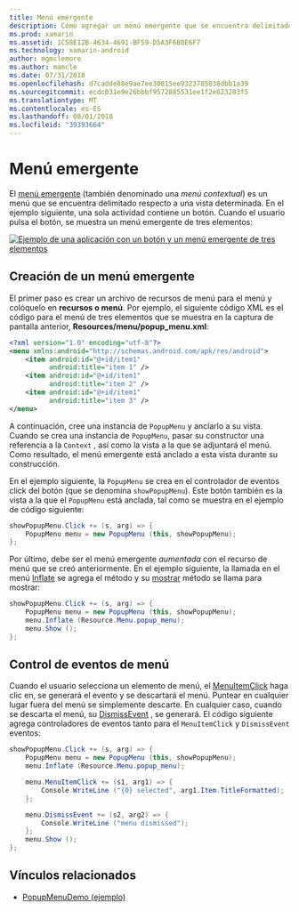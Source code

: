 ```yaml
---
title: Menú emergente
description: Cómo agregar un menú emergente que se encuentra delimitado respecto a una vista determinada.
ms.prod: xamarin
ms.assetid: 1C58E12B-4634-4691-BF59-D5A3F6B0E6F7
ms.technology: xamarin-android
author: mgmclemore
ms.author: mamcle
ms.date: 07/31/2018
ms.openlocfilehash: d7cadde88e9ae7ee30815ee9323785038dbb1a39
ms.sourcegitcommit: ecdc031e9e26bbbf9572885531ee1f2e623203f5
ms.translationtype: MT
ms.contentlocale: es-ES
ms.lasthandoff: 08/01/2018
ms.locfileid: "39393664"
---
```

# <a name="popup-menu"></a>Menú emergente

El [menú emergente](https://developer.xamarin.com/api/type/Android.Widget.PopupMenu/) (también denominado una _menú contextual_) es un menú que se encuentra delimitado respecto a una vista determinada. En el ejemplo siguiente, una sola actividad contiene un botón. Cuando el usuario pulsa el botón, se muestra un menú emergente de tres elementos:

[![Ejemplo de una aplicación con un botón y un menú emergente de tres elementos](popup-menu-images/01-app-example-sml.png)](popup-menu-images/01-app-example.png#lightbox)


## <a name="creating-a-popup-menu"></a>Creación de un menú emergente

El primer paso es crear un archivo de recursos de menú para el menú y colóquelo en **recursos o menú**. Por ejemplo, el siguiente código XML es el código para el menú de tres elementos que se muestra en la captura de pantalla anterior, **Resources/menu/popup_menu.xml**:

```xml
<?xml version="1.0" encoding="utf-8"?>
<menu xmlns:android="http://schemas.android.com/apk/res/android">
    <item android:id="@+id/item1"
          android:title="item 1" />
    <item android:id="@+id/item1"
          android:title="item 2" />
    <item android:id="@+id/item1"
          android:title="item 3" />
</menu>
```

A continuación, cree una instancia de `PopupMenu` y anclarlo a su vista. Cuando se crea una instancia de `PopupMenu`, pasar su constructor una referencia a la `Context` , así como la vista a la que se adjuntará el menú. Como resultado, el menú emergente está anclado a esta vista durante su construcción.

En el ejemplo siguiente, la `PopupMenu` se crea en el controlador de eventos click del botón (que se denomina `showPopupMenu`). Este botón también es la vista a la que el `PopupMenu` está anclada, tal como se muestra en el ejemplo de código siguiente:

```csharp
showPopupMenu.Click += (s, arg) => {
    PopupMenu menu = new PopupMenu (this, showPopupMenu);
};
```

Por último, debe ser el menú emergente *aumentada* con el recurso de menú que se creó anteriormente. En el ejemplo siguiente, la llamada en el menú [Inflate](https://developer.xamarin.com/api/member/Android.Views.LayoutInflater.Inflate/p/System.Int32/Android.Views.ViewGroup/) se agrega el método y su [mostrar](https://developer.xamarin.com/api/member/Android.Widget.PopupMenu.Show%28%29/) método se llama para mostrar:

```csharp
showPopupMenu.Click += (s, arg) => {
    PopupMenu menu = new PopupMenu (this, showPopupMenu);
    menu.Inflate (Resource.Menu.popup_menu);
    menu.Show ();
};
```


## <a name="handling-menu-events"></a>Control de eventos de menú

Cuando el usuario selecciona un elemento de menú, el [MenuItemClick](https://developer.xamarin.com/api/event/Android.Widget.PopupMenu.MenuItemClick/) haga clic en, se generará el evento y se descartará el menú. Puntear en cualquier lugar fuera del menú se simplemente descarte. En cualquier caso, cuando se descarta el menú, su [DismissEvent](https://developer.xamarin.com/api/member/Android.Widget.PopupMenu.Dismiss%28%29/) , se generará. El código siguiente agrega controladores de eventos tanto para el `MenuItemClick` y `DismissEvent` eventos:

```csharp
showPopupMenu.Click += (s, arg) => {
    PopupMenu menu = new PopupMenu (this, showPopupMenu);
    menu.Inflate (Resource.Menu.popup_menu);

    menu.MenuItemClick += (s1, arg1) => {
        Console.WriteLine ("{0} selected", arg1.Item.TitleFormatted);
    };

    menu.DismissEvent += (s2, arg2) => {
        Console.WriteLine ("menu dismissed");
    };
    menu.Show ();
};
```



## <a name="related-links"></a>Vínculos relacionados

- [PopupMenuDemo (ejemplo)](https://developer.xamarin.com/samples/monodroid/PopupMenuDemo/)
